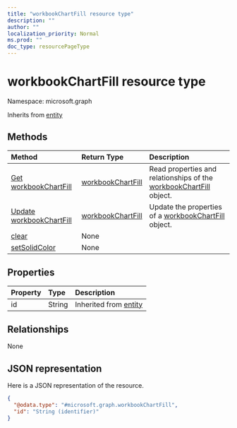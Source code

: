 ```yaml
---
title: "workbookChartFill resource type"
description: ""
author: ""
localization_priority: Normal
ms.prod: ""
doc_type: resourcePageType
---
```


# workbookChartFill resource type


Namespace: microsoft.graph




Inherits from [entity](../resources/entity.md)

## Methods
|Method|Return Type|Description|
|:---|:---|:---|
|[Get workbookChartFill](../api/workbookchartfill-get.md)|[workbookChartFill](../resources/workbookchartfill.md)|Read properties and relationships of the [workbookChartFill](../resources/workbookchartfill.md) object.|
|[Update workbookChartFill](../api/workbookchartfill-update.md)|[workbookChartFill](../resources/workbookchartfill.md)|Update the properties of a [workbookChartFill](../resources/workbookchartfill.md) object.|
|[clear](../api/workbookchartfill-clear.md)|None||
|[setSolidColor](../api/workbookchartfill-setsolidcolor.md)|None||

## Properties
|Property|Type|Description|
|:---|:---|:---|
|id|String| Inherited from [entity](../resources/entity.md)|

## Relationships
None

## JSON representation
Here is a JSON representation of the resource.
<!-- {
  "blockType": "resource",
  "keyProperty": "id",
  "@odata.type": "microsoft.graph.workbookChartFill",
  "baseType": "microsoft.graph.entity",
  "openType": false
}
-->
``` json
{
  "@odata.type": "#microsoft.graph.workbookChartFill",
  "id": "String (identifier)"
}
```

